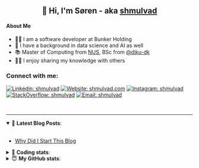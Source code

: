 <h2 align="center">
	👋 Hi, I'm Søren - aka <a href="https://shmulvad.com">shmulvad</a>
</h2>

#### About Me
- 👨‍💻 I am a software developer at Bunker Holding
- 🤖 I have a background in data science and AI as well
- 📚 Master of Computing from [NUS], BSc from [@diku-dk]
- 👨‍🏫 I enjoy sharing my knowledge with others

### Connect with me:

[![Linkedin: shmulvad](https://img.shields.io/badge/shmulvad-blue?style=flat&logo=Linkedin&logoColor=white)][linkedin]
[![Website: shmulvad.com](https://img.shields.io/badge/shmulvad.com-47CCCC?&style=flat&logo=Google-Chrome&logoColor=white)][website]
[![Instagram: shmulvad](https://img.shields.io/badge/-@shmulvad-purple?style=flat&logo=Instagram&logoColor=white)][instagram]
[![StackOverflow: shmulvad](https://img.shields.io/badge/shmulvad-FE7A16?style=flat&logo=stack-overflow&logoColor=white)][stackOverflow]
[![Email: shmulvad](https://img.shields.io/badge/shmulvad-D14836?style=flat&logo=gmail&logoColor=white)][mail]

<br />

---

<details open>
 <summary>📕 <b>Latest Blog Posts</b>: </summary>

<br>

<!-- BLOG-POST-LIST:START -->
- [Why Did I Start This Blog](https://shmulvad.com/blog/why-did-start-this-blog)
<!-- BLOG-POST-LIST:END -->

</details>

<!-- --- -->

<details>
 <summary>🤖 <b>Coding stats</b>: </summary>

<br>

NOTE: Doesn't track coding at work.

<!--START_SECTION:waka-->
![Code Time](http://img.shields.io/badge/Code%20Time-3%2C078%20hrs%2021%20mins-blue)

**I'm an Early 🐤** 

```text
🌞 Morning                1815 commits        ███████░░░░░░░░░░░░░░░░░░   27.45 % 
🌆 Daytime                2740 commits        ██████████░░░░░░░░░░░░░░░   41.43 % 
🌃 Evening                1440 commits        █████░░░░░░░░░░░░░░░░░░░░   21.78 % 
🌙 Night                  618 commits         ██░░░░░░░░░░░░░░░░░░░░░░░   09.35 % 
```


📊 **This Week I Spent My Time On** 

```text
💬 Programming Languages: 
TypeScript               4 hrs 41 mins       █████████░░░░░░░░░░░░░░░░   37.81 % 
Python                   3 hrs 24 mins       ███████░░░░░░░░░░░░░░░░░░   27.56 % 
Other                    3 hrs 21 mins       ███████░░░░░░░░░░░░░░░░░░   27.11 % 
JavaScript               20 mins             █░░░░░░░░░░░░░░░░░░░░░░░░   02.72 % 
CSV                      9 mins              ░░░░░░░░░░░░░░░░░░░░░░░░░   01.23 % 

🔥 Editors: 
VS Code                  8 hrs 54 mins       ██████████████████░░░░░░░   71.93 % 
Zsh                      3 hrs 20 mins       ███████░░░░░░░░░░░░░░░░░░   26.94 % 
Sublime Text             8 mins              ░░░░░░░░░░░░░░░░░░░░░░░░░   01.12 % 

🐱‍💻 Projects: 
km24-core                10 hrs 33 mins      █████████████████████░░░░   85.20 % 
company-scrapers         1 hr 18 mins        ███░░░░░░░░░░░░░░░░░░░░░░   10.59 % 
Terminal                 23 mins             █░░░░░░░░░░░░░░░░░░░░░░░░   03.13 % 
Unknown Project          7 mins              ░░░░░░░░░░░░░░░░░░░░░░░░░   01.07 % 
```


 Last Updated on 02/03/2025 18:48:59 UTC
<!--END_SECTION:waka-->

</details>

<!-- --- -->

<details>
 <summary>😇 <b>My GitHub stats</b>: </summary>

<br>

<img align="left" alt="shmulvad's Github Stats" src="https://github-readme-stats.vercel.app/api?username=shmulvad&show_icons=true&hide_border=true" />

</details>



[website]: https://shmulvad.com
[linkedin]: https://linkedin.com/in/shmulvad
[instagram]: https://instagram.com/shmulvad
[stackOverflow]: https://stackoverflow.com/users/9248793/shmulvad
[mail]: mailto:shmulvad@gmail.com
[@diku-dk]: https://github.com/diku-dk
[github]: https://github.com/shmulvad
[NUS]: https://www.nus.edu.sg
